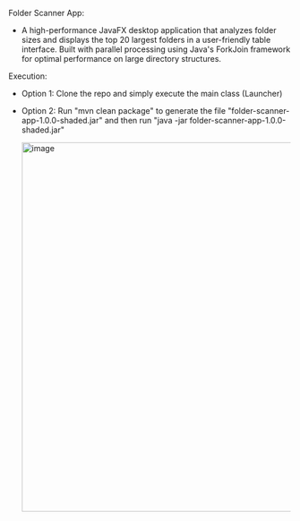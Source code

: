 Folder Scanner App:
- A high-performance JavaFX desktop application that analyzes folder sizes and displays the top 20 largest folders in a user-friendly table interface. Built with parallel processing using Java's ForkJoin framework for optimal performance on large directory structures.

Execution:
- Option 1: Clone the repo and simply execute the main class (Launcher)
- Option 2: Run "mvn clean package" to generate the file "folder-scanner-app-1.0.0-shaded.jar" and then run "java -jar folder-scanner-app-1.0.0-shaded.jar"

  <img width="929" height="660" alt="image" src="https://github.com/user-attachments/assets/bae672c7-abb8-445b-ab31-ba8f06a7a155" />

